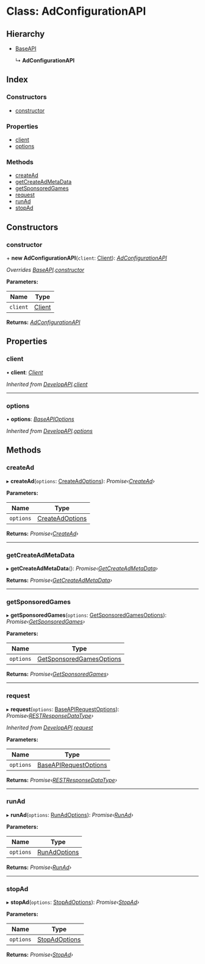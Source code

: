 
# Class: AdConfigurationAPI

## Hierarchy

* [BaseAPI](_client_apis_baseapi_.baseapi.md)

  ↳ **AdConfigurationAPI**

## Index

### Constructors

* [constructor](_client_apis_adconfigurationapi_.adconfigurationapi.md#constructor)

### Properties

* [client](_client_apis_adconfigurationapi_.adconfigurationapi.md#client)
* [options](_client_apis_adconfigurationapi_.adconfigurationapi.md#options)

### Methods

* [createAd](_client_apis_adconfigurationapi_.adconfigurationapi.md#createad)
* [getCreateAdMetaData](_client_apis_adconfigurationapi_.adconfigurationapi.md#getcreateadmetadata)
* [getSponsoredGames](_client_apis_adconfigurationapi_.adconfigurationapi.md#getsponsoredgames)
* [request](_client_apis_adconfigurationapi_.adconfigurationapi.md#request)
* [runAd](_client_apis_adconfigurationapi_.adconfigurationapi.md#runad)
* [stopAd](_client_apis_adconfigurationapi_.adconfigurationapi.md#stopad)

## Constructors

### <a id="constructor" name="constructor"></a>  constructor

\+ **new AdConfigurationAPI**(`client`: [Client](_client_client_.client.md)): *[AdConfigurationAPI](_client_apis_adconfigurationapi_.adconfigurationapi.md)*

*Overrides [BaseAPI](_client_apis_baseapi_.baseapi.md).[constructor](_client_apis_baseapi_.baseapi.md#constructor)*

**Parameters:**

Name | Type |
------ | ------ |
`client` | [Client](_client_client_.client.md) |

**Returns:** *[AdConfigurationAPI](_client_apis_adconfigurationapi_.adconfigurationapi.md)*

## Properties

### <a id="client" name="client"></a>  client

• **client**: *[Client](_client_client_.client.md)*

*Inherited from [DevelopAPI](_client_apis_developapi_.developapi.md).[client](_client_apis_developapi_.developapi.md#client)*

___

### <a id="options" name="options"></a>  options

• **options**: *[BaseAPIOptions](../modules/_interfaces_apiinterfaces_.md#baseapioptions)*

*Inherited from [DevelopAPI](_client_apis_developapi_.developapi.md).[options](_client_apis_developapi_.developapi.md#options)*

## Methods

### <a id="createad" name="createad"></a>  createAd

▸ **createAd**(`options`: [CreateAdOptions](../modules/_client_apis_adconfigurationapi_.md#createadoptions)): *Promise‹[CreateAd](../modules/_client_apis_adconfigurationapi_.md#createad)›*

**Parameters:**

Name | Type |
------ | ------ |
`options` | [CreateAdOptions](../modules/_client_apis_adconfigurationapi_.md#createadoptions) |

**Returns:** *Promise‹[CreateAd](../modules/_client_apis_adconfigurationapi_.md#createad)›*

___

### <a id="getcreateadmetadata" name="getcreateadmetadata"></a>  getCreateAdMetaData

▸ **getCreateAdMetaData**(): *Promise‹[GetCreateAdMetaData](../modules/_client_apis_adconfigurationapi_.md#getcreateadmetadata)›*

**Returns:** *Promise‹[GetCreateAdMetaData](../modules/_client_apis_adconfigurationapi_.md#getcreateadmetadata)›*

___

### <a id="getsponsoredgames" name="getsponsoredgames"></a>  getSponsoredGames

▸ **getSponsoredGames**(`options`: [GetSponsoredGamesOptions](../modules/_client_apis_adconfigurationapi_.md#getsponsoredgamesoptions)): *Promise‹[GetSponsoredGames](../modules/_client_apis_adconfigurationapi_.md#getsponsoredgames)›*

**Parameters:**

Name | Type |
------ | ------ |
`options` | [GetSponsoredGamesOptions](../modules/_client_apis_adconfigurationapi_.md#getsponsoredgamesoptions) |

**Returns:** *Promise‹[GetSponsoredGames](../modules/_client_apis_adconfigurationapi_.md#getsponsoredgames)›*

___

### <a id="request" name="request"></a>  request

▸ **request**(`options`: [BaseAPIRequestOptions](../modules/_client_apis_baseapi_.md#baseapirequestoptions)): *Promise‹[RESTResponseDataType](../modules/_interfaces_restinterfaces_.md#restresponsedatatype)›*

*Inherited from [DevelopAPI](_client_apis_developapi_.developapi.md).[request](_client_apis_developapi_.developapi.md#request)*

**Parameters:**

Name | Type |
------ | ------ |
`options` | [BaseAPIRequestOptions](../modules/_client_apis_baseapi_.md#baseapirequestoptions) |

**Returns:** *Promise‹[RESTResponseDataType](../modules/_interfaces_restinterfaces_.md#restresponsedatatype)›*

___

### <a id="runad" name="runad"></a>  runAd

▸ **runAd**(`options`: [RunAdOptions](../modules/_client_apis_adconfigurationapi_.md#runadoptions)): *Promise‹[RunAd](../modules/_client_apis_adconfigurationapi_.md#runad)›*

**Parameters:**

Name | Type |
------ | ------ |
`options` | [RunAdOptions](../modules/_client_apis_adconfigurationapi_.md#runadoptions) |

**Returns:** *Promise‹[RunAd](../modules/_client_apis_adconfigurationapi_.md#runad)›*

___

### <a id="stopad" name="stopad"></a>  stopAd

▸ **stopAd**(`options`: [StopAdOptions](../modules/_client_apis_adconfigurationapi_.md#stopadoptions)): *Promise‹[StopAd](../modules/_client_apis_adconfigurationapi_.md#stopad)›*

**Parameters:**

Name | Type |
------ | ------ |
`options` | [StopAdOptions](../modules/_client_apis_adconfigurationapi_.md#stopadoptions) |

**Returns:** *Promise‹[StopAd](../modules/_client_apis_adconfigurationapi_.md#stopad)›*
